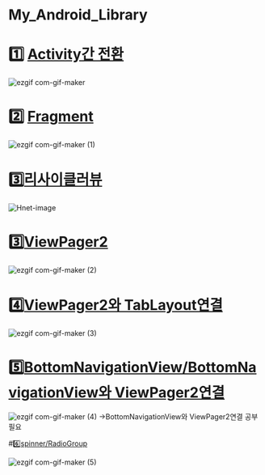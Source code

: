 # My_Android_Library
# 1️⃣ [Activity간 전환](https://velog.io/@dabin/%EC%95%88%EB%93%9C%EB%A1%9C%EC%9D%B4%EB%93%9CIntentIntent-Filter)

![ezgif com-gif-maker](https://user-images.githubusercontent.com/84564695/135271720-3405caad-daef-4dd1-9c26-2cfbf818edd9.gif)



# 2️⃣ [Fragment](https://velog.io/@dabin/%EC%95%88%EB%93%9C%EB%A1%9C%EC%9D%B4%EB%93%9CFragment%EC%8B%A4%EC%A0%842-%EB%8F%99%EC%A0%81-Fragment%EB%A7%8C%EB%93%A4%EA%B8%B0)

![ezgif com-gif-maker (1)](https://user-images.githubusercontent.com/84564695/135272076-aca7d41d-0b05-4302-b444-3d30a1767735.gif)



# 3️⃣[리사이클러뷰](https://velog.io/@dabin/%EC%95%88%EB%93%9C%EB%A1%9C%EC%9D%B4%EB%93%9CRecyclerView-%EC%8B%A4%EC%A0%84)

![Hnet-image](https://user-images.githubusercontent.com/84564695/135257498-20c30aae-f56c-460c-bbdf-1d6db69ddb97.gif)



# 3️⃣[ViewPager2](https://velog.io/@dabin/%EC%95%88%EB%93%9C%EB%A1%9C%EC%9D%B4%EB%93%9CRecyclerView-%EC%8B%A4%EC%A0%84e)
![ezgif com-gif-maker (2)](https://user-images.githubusercontent.com/84564695/135281392-99424f9d-f9b7-4601-bd08-944c07e007f1.gif)


# 4️⃣[ViewPager2와 TabLayout연결](https://velog.io/@dabin/%EC%95%88%EB%93%9C%EB%A1%9C%EC%9D%B4%EB%93%9CViewPager2#viewpager2%EC%99%80-tab%EC%97%B0%EA%B2%B0%EC%8B%9C%ED%82%A4%EA%B8%B0)
![ezgif com-gif-maker (3)](https://user-images.githubusercontent.com/84564695/135374263-0a45259e-91c2-4652-90a5-831571e8e302.gif)

# 5️⃣[BottomNavigationView/BottomNavigationView와 ViewPager2연결](https://velog.io/@dabin/%EC%95%88%EB%93%9C%EB%A1%9C%EC%9D%B4%EB%93%9CButton-Navigation)

![ezgif com-gif-maker (4)](https://user-images.githubusercontent.com/84564695/135392423-27f5c280-69dc-4706-ae4f-4715c11879e6.gif)
->BottomNavigationView와 ViewPager2연결 공부 필요

#6️⃣[spinner/RadioGroup](https://velog.io/@dabin/%EC%95%88%EB%93%9C%EB%A1%9C%EC%9D%B4%EB%93%9CspinnerRadioGroupRadioButton)

![ezgif com-gif-maker (5)](https://user-images.githubusercontent.com/84564695/135409534-e6732982-eb73-475e-bede-0d7a85ba2054.gif)
